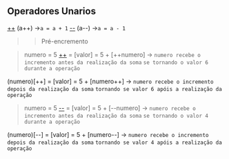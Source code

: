 ## Operadores Unarios

[++](Incremento) (a++) ->`a = a + 1`
[--](Decremento) (a--) ->`a = a - 1`

>> Pré-encremento

> numero = 5
[++](numero) =  [valor] =  5 + [++numero] -> `numero recebe o incremento antes da realização da soma`
                                             `se tornando o valor 6 durante a operação`

(numero)[++] =  [valor] =  5 + [numero++] -> `numero recebe o incremento depois da realização da soma`
                                             `tornando se valor 6 apóis a realização da operação`

> numero = 5
[--](numero) =  [valor] =  5 + [--numero] -> `numero recebe o incremento antes da realização da soma`
                                             `se tornando o valor 4 durante a operação`

(numero)[--] =  [valor] =  5 + [numero--] -> `numero recebe o incremento depois da realização da soma`
                                             `tornando se valor 4 apóis a realização da operação`